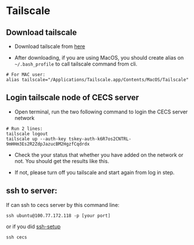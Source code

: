 # Tailscale

## Download tailscale
* Download tailscale from [here](https://tailscale.com)

* After downloading, if you are using MacOS, you should create alias on ```~/.bash_profile``` to call tailscale command from cli.
```
# For MAC user:
alias tailscale="/Applications/Tailscale.app/Contents/MacOS/Tailscale"
```

## Login tailscale node of CECS server
* Open terminal, run the two following command to login the CECS server network
```
# Run 2 lines:
tailscale logout
tailscale up --auth-key tskey-auth-k6R7os2CNTRL-9mHHm3Es2R2ZdpJazucBM2HgzfCqdrdx
```
* Check the your status that whether you have added on the network or not. You should get the results like this.

* If not, please turn off you tailscale and start again from log in step.

## ssh to server:
If can ssh to cecs server by this command line:
```
ssh ubuntu@100.77.172.118 -p [your port]
```
or if you did [ssh-setup](https://github.com/longhoangphi225/VinUni-Server-CECS/tree/main/ssh-setup)
```
ssh cecs
```
